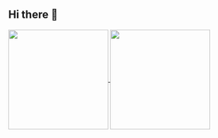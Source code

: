 ## Hi there 👋
<a href="https://github.com/thanhhuy5902?tab=repositories">
  <img height=200 align="center" src="https://github-readme-stats.vercel.app/api?username=thanhhuy5902" />
</a>
<a href="https://github.com/thanhhuy5902?tab=repositories">
  <img height=200 align="center" src="https://github-readme-stats.vercel.app/api/top-langs?username=thanhhuy5902&layout=compact&langs_count=8&card_width=320" />
</a>
<!--
**thanhhuy5902/thanhhuy5902** is a ✨ _special_ ✨ repository because its `README.md` (this file) appears on your GitHub profile.

Here are some ideas to get you started:

- 🔭 I’m currently working on Mikademy
- 🌱 I’m currently learning ...
- 👯 I’m looking to collaborate on ...
- 🤔 I’m looking for help with ...
- 💬 Ask me about ...
- 📫 How to reach me: ...
- 😄 Pronouns: ...
- ⚡ Fun fact: ...
-->
